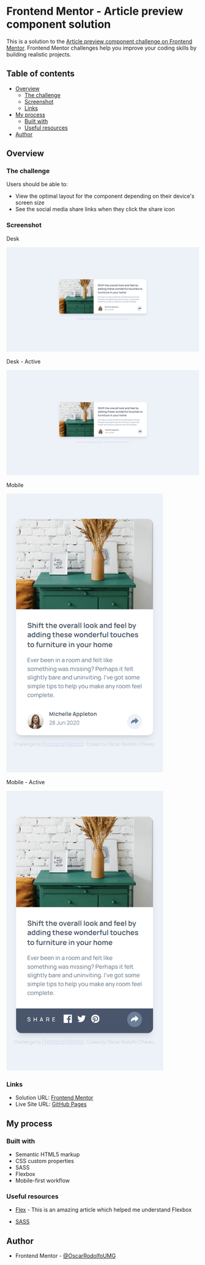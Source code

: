 # Frontend Mentor - Article preview component solution

This is a solution to the [Article preview component challenge on Frontend Mentor](https://www.frontendmentor.io/challenges/article-preview-component-dYBN_pYFT). Frontend Mentor challenges help you improve your coding skills by building realistic projects. 

## Table of contents

- [Overview](#overview)
  - [The challenge](#the-challenge)
  - [Screenshot](#screenshot)
  - [Links](#links)
- [My process](#my-process)
  - [Built with](#built-with)
  - [Useful resources](#useful-resources)
- [Author](#author)

## Overview

### The challenge

Users should be able to:

- View the optimal layout for the component depending on their device's screen size
- See the social media share links when they click the share icon

### Screenshot

Desk

![Screenshot](./screenshots/screenshot-desk.PNG)

Desk - Active

![Screenshot](./screenshots/screenshot-desk2.PNG)

Mobile

![Screenshot](./screenshots/screenshot-mobile.PNG)

Mobile - Active

![Screenshot](./screenshots/screenshot-mobile2.PNG)

### Links

- Solution URL: [Frontend Mentor](https:/)
- Live Site URL: [GitHub Pages](https://oscarrodolfoumg.github.io/Challenge-Article-preview-component-by-Frontend-Mentor/)

## My process

### Built with

- Semantic HTML5 markup
- CSS custom properties
- SASS
- Flexbox
- Mobile-first workflow

### Useful resources

- [Flex](https://medium.com/@MakeComputerScienceGreatAgain/understanding-flexbox-a-comprehensive-guide-992bcd5f04de) - This is an amazing article which helped me understand Flexbox

- [SASS](https://sass-lang.com/guide/)

## Author

- Frontend Mentor - [@OscarRodolfoUMG](https://www.frontendmentor.io/profile/OscarRodolfoUMG)